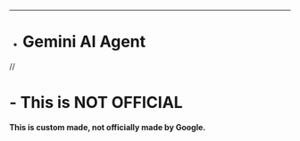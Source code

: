 --------------------- 
* # Gemini AI Agent
// 
# - This is NOT OFFICIAL
 **This is custom made, not officially made by Google.**
